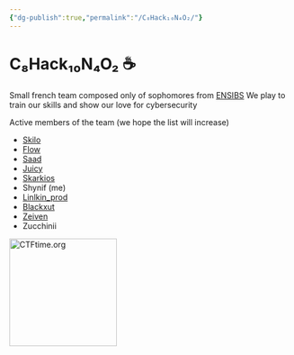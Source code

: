 ```yaml
---
{"dg-publish":true,"permalink":"/C₈Hack₁₀N₄O₂/"}
---
```


# C₈Hack₁₀N₄O₂ ☕

Small french team composed only of sophomores from [ENSIBS](https://www-ensibs.univ-ubs.fr/fr/index.html)
We play to train our skills and show our love for cybersecurity

Active members of the team (we hope the list will increase)
- [Skilo](https://skilo.sh)
- [Flow](https://www.root-me.org/Fllow)
- [Saad](https://www.root-me.org/saad-rl)
- [Juicy](https://www.root-me.org/Juicy-733646)
- [Skarkios](https://www.root-me.org/Skarkios)
- Shynif (me)
- [Linlkin_prod](https://www.root-me.org/Linlkin)
- [Blackxut](https://tryhackme.com/p/blackxut)
- [Zeiven](https://www.root-me.org/Zeiven)
- Zucchinii



<a href="https://ctftime.org/team/276420"><img src="https://ctftime.org/static/images/ct/logo.svg" alt="CTFtime.org" border="0" width="191px"></a>
